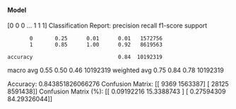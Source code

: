 #### Model
[0 0 0 ... 1 1 1]
Classification Report:
              precision    recall  f1-score   support

           0       0.25      0.01      0.01   1572756
           1       0.85      1.00      0.92   8619563

    accuracy                           0.84  10192319
   macro avg       0.55      0.50      0.46  10192319
weighted avg       0.75      0.84      0.78  10192319

Accuracy: 0.843851826066276
Confusion Matrix:
[[   9369 1563387]
 [  28125 8591438]]
Confusion Matrix (%):
[[ 0.09192216 15.3388743 ]
 [ 0.27594309 84.29326044]]
